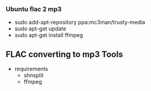 ### Ubuntu flac 2 mp3
- sudo add-apt-repository ppa:mc3man/trusty-media
- sudo apt-get update
- sudo apt-get install ffmpeg

## FLAC converting to mp3 Tools
- requirements
  - shnsplit
  - ffmpeg
  

